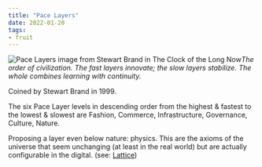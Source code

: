 ```yaml
---
title: "Pace Layers"
date: 2022-01-20
tags:
- fruit
---
```


![Pace Layers image from Stewart Brand in The Clock of the Long Now](thoughts/images/pace-layers.png)*The order of civilization. The fast layers innovate; the slow layers stabilize. The whole combines learning with continuity.*

Coined by Stewart Brand in 1999.

The six Pace Layer levels in descending order from the highest & fastest to the lowest & slowest are Fashion, Commerce, Infrastructure, Governance, Culture, Nature.

Proposing a layer even below nature: physics. This are the axioms of the universe that seem unchanging (at least in the real world) but are actually configurable in the digital. (see: [Lattice](https://twitter.com/latticexyz))